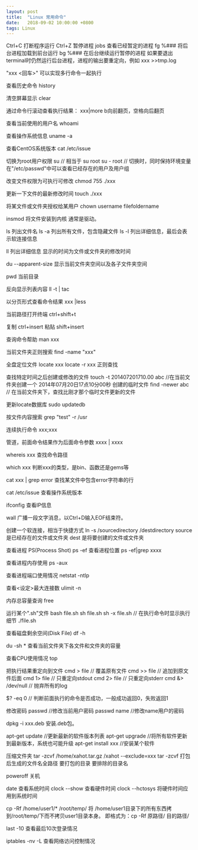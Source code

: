 ```yaml
---
layout: post
title:  "Linux 常用命令"
date:   2018-09-02 10:00:00 +0800
tags: Linux
---
```


Ctrl+C 打断程序运行
Ctrl+Z 暂停进程
jobs 查看已经暂定的进程
fg %### 将后台进程加载到前台运行
bg %### 在后台继续运行暂停的进程
如果要退出terminal时仍然运行后台进程，进程的输出要重定向，例如 xxx >>tmp.log

"xxx \<回车>"
可以实现多行命令一起执行

查看历史命令
history

清空屏幕显示
clear

通过命令行滚动查看执行结果：
xxx|more
b向前翻页，空格向后翻页

查看当前使用的用户名
whoami

查看操作系统信息
uname -a

查看CentOS系统版本
cat /etc/issue

切换为root用户权限
su	// 相当于 su root
su - root	// 切换时，同时保持环境变量
在"/etc/passwd"中可以查看已经存在的用户及用户组

改变文件权限为可执行可修改
chmod 755 ./xxx

更新一下文件的最新修改时间
touch ./xxx

将某文件或文件夹授权给某用户
chown username filefoldername

insmod
将文件安装到内核
通常是驱动。

ls 列出文件名
ls -a 列出所有文件，包含隐藏文件
ls -l 列出详细信息，最后会表示软连接信息

ll
列出详细信息
显示的时间为文件或文件夹的修改时间

du --apparent-size
显示当前文件夹空间以及各子文件夹空间

pwd
当前目录

反向显示列表内容
ll -t | tac

以分页形式查看命令结果
xxx |less

当前路径打开终端
ctrl+shift+t

复制 ctrl+insert
粘贴 shift+insert

查询命令帮助
man xxx

当前文件夹正则搜索
find -name "xxx"

全盘定位文件
locate xxx
locate -r xxx 正则查找

查找特定时间之后创建或修改的文件
touch -t 201407201710.00 abc    //在当前文件夹创建一个 2014年07月20日17点10分00秒 创建的临时文件
find -newer abc    // 在当前文件夹下，查找比刚才那个临时文件更新的文件

更新locate数据库
sudo updatedb

按文件内容搜索
grep "test" -r /usr

连续执行命令
xxx;xxx

管道，前面命令结果作为后面命令参数
xxxx | xxxx

whereis xxx
查找命令路径

which xxx
判断xxx的类型，是bin、函数还是gems等

cat xxx | grep error
查找某文件中包含error字符串的行

cat /etc/issue
查看操作系统版本

ifconfig
查看IP信息

wall
广播一段文字消息，以Ctrl+D输入EOF结束符。

创建一个软连接，相当于快捷方式
ln   -s   /sourcedirectory   /destdirectory
source 是已经存在的文件或文件夹
dest 是将要创建的文件或文件夹

查看进程 PS(Process Shot)
ps -ef
查看进程位置
ps -ef|grep xxxx

查看进程内存使用
ps -aux

查看进程端口使用情况
netstat -ntlp

查看<设定>最大连接数
ulimit -n <newValue>

内存总容量查询
free

运行某个".sh"文件
bash file.sh
sh file.sh
sh -x file.sh   // 在执行命令时显示执行细节
./file.sh

查看磁盘剩余空间(Disk File)
df -h

du -sh *
查看当前文件夹下各文件和文件夹的容量

查看CPU使用情况
top

把执行结果重定向到文件
cmd > file    // 覆盖原有文件
cmd >> file    // 追加到原文件后面
cmd 1> file   // 只重定向stdout
cmd 2> file   // 只重定向stderr
cmd &> /dev/null    // 抛弃所有的log

$? -eq 0    // 判断前面执行的命令是否成功，一般成功返回0，失败返回1

修改密码
passwd    //修改当前用户密码
passwd name    //修改name用户的密码

dpkg -i xxx.deb
安装.deb包。

apt-get update    //更新最新的软件版本列表
apt-get upgrade    //将所有软件更新到最新版本，系统也可能升级
apt-get install xxx    //安装某个软件

压缩文件夹
tar -zcvf /home/xahot.tar.gz /xahot --exclude=xxx
tar -zcvf 打包后生成的文件名全路径 要打包的目录 要排除的目录名

poweroff  关机

date 查看系统时间
clock --show 查看硬件时间
clock --hctosys 将硬件时间应用到系统时间

cp -Rf /home/user1/* /root/temp/
将 /home/user1目录下的所有东西拷到/root/temp/下而不拷贝user1目录本身。
即格式为：cp -Rf 原路径/ 目的路径/

last -10
查看最后10次登录情况

iptables -nv -L
查看网络访问控制情况
